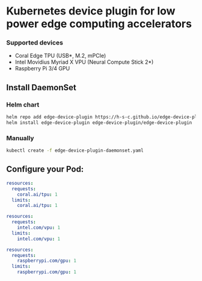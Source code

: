 # Kubernetes device plugin for low power edge computing accelerators

### Supported devices
- Coral Edge TPU (USB\*, M.2, mPCIe)
- Intel Movidius Myriad X VPU (Neural Compute Stick 2\*)
- Raspberry Pi 3/4 GPU

## Install DaemonSet
### Helm chart
```bash
helm repo add edge-device-plugin https://h-s-c.github.io/edge-device-plugin
helm install edge-device-plugin edge-device-plugin/edge-device-plugin
```

### Manually
```bash
kubectl create -f edge-device-plugin-daemonset.yaml
```

## Configure your Pod:
```yaml
resources: 
  requests:
    coral.ai/tpu: 1
  limits:
    coral.ai/tpu: 1
```
```yaml
resources: 
  requests:
    intel.com/vpu: 1
  limits:
    intel.com/vpu: 1
```
```yaml
resources: 
  requests:
    raspberrypi.com/gpu: 1
  limits:
    raspberrypi.com/gpu: 1
```